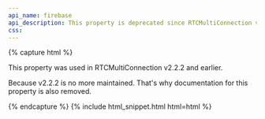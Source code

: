 ```yaml
---
api_name: firebase
api_description: This property is deprecated since RTCMultiConnection version 3
css: 
---
```


{% capture html %}

<section>
    <p>This property was used in RTCMultiConnection v2.2.2 and earlier.</p>
    <p>Because v2.2.2 is no more maintained. That's why documentation for this property is also removed.</p>
</section>

{% endcapture %}
{% include html_snippet.html html=html %}
